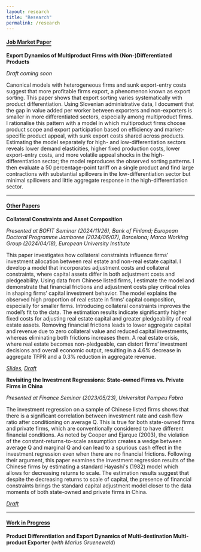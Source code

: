 ```yaml
---
layout: research
title: "Research"
permalink: /research
---
```


<style>
/* underline only h4 within this page wrapper */
.research-only h4 {
  text-decoration: underline;
  text-underline-offset: 0.3em;
  text-decoration-thickness: 2px;
}
</style>

<div class="research-only" markdown="1">

#### Job Market Paper

**Export Dynamics of Multiproduct Firms with (Non-)Differentiated Products**

*Draft coming soon*

Canonical models with heterogeneous firms and sunk export-entry costs suggest that more profitable firms export, a phenomenon known as export sorting. This paper shows that export sorting varies systematically with product differentiation. Using Slovenian administrative data, I document that the gap in value added per worker between exporters and non-exporters is smaller in more differentiated sectors, especially among multiproduct firms. I rationalise this pattern with a model in which multiproduct firms choose product scope and export participation based on efficiency and market-specific product appeal, with sunk export costs shared across products. Estimating the model separately for high- and low-differentiation sectors reveals lower demand elasticities, higher fixed production costs, lower export-entry costs, and more volatile appeal shocks in the high-differentiation sector; the model reproduces the observed sorting patterns. I then evaluate a 50 percentage-point tariff on a single product and find large contractions with substantial spillovers in the low-differentiation sector but minimal spillovers and little aggregate response in the high-differentiation sector.

---

#### Other Papers

**Collateral Constraints and Asset Composition**

*Presented at BOFIT Seminar (2024/11/26), Bank of Finland; European Doctoral Programme Jamboree (2024/06/07), Barcelona; Marco Working Group (2024/04/18), European University Institute*

This paper investigates how collateral constraints influence firms’ investment allocation between real estate and non-real estate capital. I develop a model that incorporates adjustment costs and collateral constraints, where capital assets differ in both adjustment costs and pledgeability. Using data from Chinese listed firms, I estimate the model and demonstrate that financial frictions and adjustment costs play critical roles in shaping firms’ capital investment behavior. The model explains the observed high proportion of real estate in firms’ capital composition, especially for smaller firms. Introducing collateral constraints improves the model’s fit to the data. The estimation results indicate significantly higher fixed costs for adjusting real estate capital and greater pledgeability of real estate assets. Removing financial frictions leads to lower aggregate capital and revenue due to zero collateral value and reduced capital investments, whereas eliminating both frictions increases them. A real estate crisis, where real estate becomes non-pledgeable, can distort firms’ investment decisions and overall economic output, resulting in a 4.6% decrease in aggregate TFPR and a 0.3% reduction in aggregate revenue.

[*Slides*](/assets/slides_collateral_investment.pdf), [*Draft*](/assets/draft_collateral_investment.pdf)

**Revisiting the Investment Regressions: State-owned Firms vs. Private Firms in China**

*Presented at Finance Seminar (2023/05/23), Universitat Pompeu Fabra*

The investment regression on a sample of Chinese listed firms shows that there is a significant correlation between investment rate and cash flow ratio after conditioning on average Q. This is true for both state-owned firms and private firms, which are conventionally considered to have different financial conditions. As noted by Cooper and Ejarque (2003), the violation of the constant-returns-to-scale assumption creates a wedge between average Q and marginal Q and can lead to a spurious cash effect in the investment regression even when there are no financial frictions. Following their argument, this paper examines the investment regression results of the Chinese firms by estimating a standard Hayashi's (1982) model which allows for decreasing returns to scale. The estimation results suggest that despite the decreasing returns to scale of capital, the presence of financial constraints brings the standard capital adjustment model closer to the data moments of both state-owned and private firms in China.

[*Draft*](/assets/draft_qreg_ch.pdf)

---

#### Work in Progress


**Product Differentiation and Export Dynamics of Multi-destination Multi-product Exporter** (*with Marius Gruenewald*)
</div>